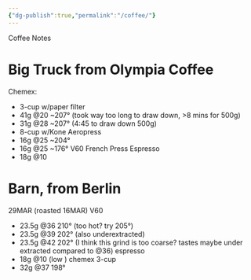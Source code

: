 ```yaml
---
{"dg-publish":true,"permalink":"/coffee/"}
---
```


Coffee Notes

# Big Truck from Olympia Coffee
Chemex:
- 3-cup w/paper filter
 - 41g @20 ~207° (took way too long to draw down, >8 mins for 500g)
 - 31g @28 ~207° (4:45 to draw down 500g)
- 8-cup w/Kone
Aeropress
- 16g @25 ~204°
- 16g @25 ~176°
V60
French Press
Espresso
- 18g @10



# Barn, from Berlin
29MAR (roasted 16MAR)
V60
- 23.5g @36 210° (too hot? try 205°)
- 23.5g @39 202° (also underextracted)
- 23.5g @42 202° (I think this grind is too coarse? tastes maybe under extracted compared to @36)
espresso
- 18g @10 (low )
chemex 3-cup
- 32g @37 198°